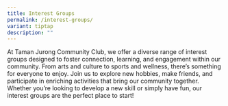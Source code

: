 ```yaml
---
title: Interest Groups
permalink: /interest-groups/
variant: tiptap
description: ""
---
```

<p>At Taman Jurong Community Club, we offer a diverse range of interest groups
designed to foster connection, learning, and engagement within our community.
From arts and culture to sports and wellness, there’s something for everyone
to enjoy. Join us to explore new hobbies, make friends, and participate
in enriching activities that bring our community together. Whether you’re
looking to develop a new skill or simply have fun, our interest groups
are the perfect place to start!</p>